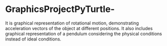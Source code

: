 # GraphicsProjectPyTurtle-
It is graphical representation of rotational motion, demonstrating acceleration vectors of the object at different positions. It also 
includes graphical representation of a pendulum considering the physical conditions instead of ideal conditions.
